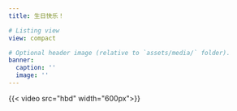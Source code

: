 ```yaml
---
title: 生日快乐！

# Listing view
view: compact

# Optional header image (relative to `assets/media/` folder).
banner:
  caption: ''
  image: ''
---
```


{{< video src="hbd" width="600px">}}
